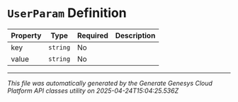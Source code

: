 # `UserParam` Definition

| Property | Type | Required | Description |
|----------|------|----------|-------------|
| key | `string` | No |  |
| value | `string` | No |  |

---

*This file was automatically generated by the Generate Genesys Cloud Platform API classes utility on 2025-04-24T15:04:25.536Z*